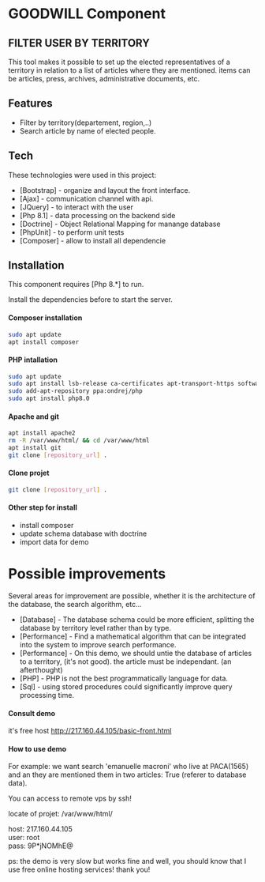 # GOODWILL Component
## FILTER USER BY TERRITORY

This tool makes it possible to set up the elected representatives of a territory in relation to a list of articles where they are mentioned. items can be articles, press, archives, administrative documents, etc.

## Features

- Filter by territory(departement, region,..)
- Search article by name of elected people.

## Tech

These technologies were used in this project:

- [Bootstrap] - organize and layout the front interface.
- [Ajax] - communication channel with api.
- [JQuery] - to interact with the user
- [Php 8.1] - data processing on the backend side
- [Doctrine] - Object Relational Mapping for manange database
- [PhpUnit] - to perform unit tests
- [Composer] - allow to install all dependencie

## Installation

This component requires [Php 8.*] to run.

Install the dependencies before to start the server.
#### Composer installation
```sh
sudo apt update
apt install composer
```

#### PHP intallation
```sh
sudo apt update
sudo apt install lsb-release ca-certificates apt-transport-https software-properties-common -y
sudo add-apt-repository ppa:ondrej/php
sudo apt install php8.0
```
#### Apache and git
```sh
apt install apache2
rm -R /var/www/html/ && cd /var/www/html
apt install git
git clone [repository_url] .
```
#### Clone projet
```sh
git clone [repository_url] .
```

#### Other step for install
- install composer
- update schema database with doctrine
- import data for demo

# Possible improvements
Several areas for improvement are possible, whether it is the architecture of the database, the search algorithm, etc...

- [Database] - The database schema could be more efficient, splitting the database by territory level rather than by type.
- [Performance] - Find a mathematical algorithm that can be integrated into the system to improve search performance.
- [Performance] - On this demo, we should untie the database of articles to a territory, (it's not good). the article must be independant. (an afterthought)
- [PHP] - PHP is not the best programmatically language for data.
- [Sql] - using stored procedures could significantly improve query processing time.

#### Consult demo
it's free host
http://217.160.44.105/basic-front.html

#### How to use demo
For example:
we want search 'emanuelle macroni' who live at PACA(1565) and an they are mentioned them in two articles: True (referer to database data).

You can access to remote vps by ssh!

locate of projet: /var/www/html/

host: 217.160.44.105 <br>
user: root <br>
pass: 9P*jNOMhE@ <br>

ps: the demo is very slow but works fine and well, you should know that I use free online hosting services! thank you!
    

